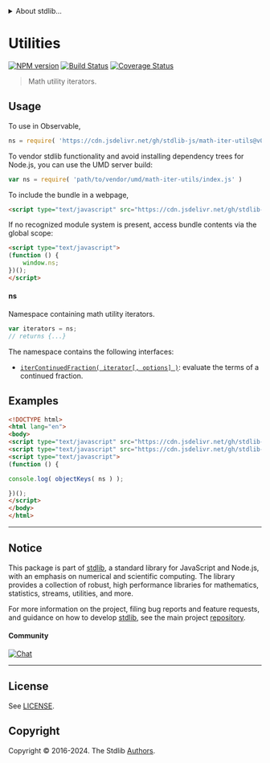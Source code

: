 <!--

@license Apache-2.0

Copyright (c) 2022 The Stdlib Authors.

Licensed under the Apache License, Version 2.0 (the "License");
you may not use this file except in compliance with the License.
You may obtain a copy of the License at

   http://www.apache.org/licenses/LICENSE-2.0

Unless required by applicable law or agreed to in writing, software
distributed under the License is distributed on an "AS IS" BASIS,
WITHOUT WARRANTIES OR CONDITIONS OF ANY KIND, either express or implied.
See the License for the specific language governing permissions and
limitations under the License.

-->


<details>
  <summary>
    About stdlib...
  </summary>
  <p>We believe in a future in which the web is a preferred environment for numerical computation. To help realize this future, we've built stdlib. stdlib is a standard library, with an emphasis on numerical and scientific computation, written in JavaScript (and C) for execution in browsers and in Node.js.</p>
  <p>The library is fully decomposable, being architected in such a way that you can swap out and mix and match APIs and functionality to cater to your exact preferences and use cases.</p>
  <p>When you use stdlib, you can be absolutely certain that you are using the most thorough, rigorous, well-written, studied, documented, tested, measured, and high-quality code out there.</p>
  <p>To join us in bringing numerical computing to the web, get started by checking us out on <a href="https://github.com/stdlib-js/stdlib">GitHub</a>, and please consider <a href="https://opencollective.com/stdlib">financially supporting stdlib</a>. We greatly appreciate your continued support!</p>
</details>

# Utilities

[![NPM version][npm-image]][npm-url] [![Build Status][test-image]][test-url] [![Coverage Status][coverage-image]][coverage-url] <!-- [![dependencies][dependencies-image]][dependencies-url] -->

> Math utility iterators.



<section class="usage">

## Usage

To use in Observable,

```javascript
ns = require( 'https://cdn.jsdelivr.net/gh/stdlib-js/math-iter-utils@v0.2.1-umd/browser.js' )
```

To vendor stdlib functionality and avoid installing dependency trees for Node.js, you can use the UMD server build:

```javascript
var ns = require( 'path/to/vendor/umd/math-iter-utils/index.js' )
```

To include the bundle in a webpage,

```html
<script type="text/javascript" src="https://cdn.jsdelivr.net/gh/stdlib-js/math-iter-utils@v0.2.1-umd/browser.js"></script>
```

If no recognized module system is present, access bundle contents via the global scope:

```html
<script type="text/javascript">
(function () {
    window.ns;
})();
</script>
```

#### ns

Namespace containing math utility iterators.

```javascript
var iterators = ns;
// returns {...}
```

The namespace contains the following interfaces:

<!-- <toc pattern="*"> -->

<div class="namespace-toc">

-   <span class="signature">[`iterContinuedFraction( iterator[, options] )`][@stdlib/math/iter/utils/continued-fraction]</span><span class="delimiter">: </span><span class="description">evaluate the terms of a continued fraction.</span>

</div>

<!-- </toc> -->

</section>

<!-- /.usage -->

<section class="examples">

## Examples

<!-- TODO: better examples -->

<!-- eslint no-undef: "error" -->

```html
<!DOCTYPE html>
<html lang="en">
<body>
<script type="text/javascript" src="https://cdn.jsdelivr.net/gh/stdlib-js/utils-keys@umd/browser.js"></script>
<script type="text/javascript" src="https://cdn.jsdelivr.net/gh/stdlib-js/math-iter-utils@v0.2.1-umd/browser.js"></script>
<script type="text/javascript">
(function () {

console.log( objectKeys( ns ) );

})();
</script>
</body>
</html>
```

</section>

<!-- /.examples -->

<!-- Section for related `stdlib` packages. Do not manually edit this section, as it is automatically populated. -->

<section class="related">

</section>

<!-- /.related -->

<!-- Section for all links. Make sure to keep an empty line after the `section` element and another before the `/section` close. -->


<section class="main-repo" >

* * *

## Notice

This package is part of [stdlib][stdlib], a standard library for JavaScript and Node.js, with an emphasis on numerical and scientific computing. The library provides a collection of robust, high performance libraries for mathematics, statistics, streams, utilities, and more.

For more information on the project, filing bug reports and feature requests, and guidance on how to develop [stdlib][stdlib], see the main project [repository][stdlib].

#### Community

[![Chat][chat-image]][chat-url]

---

## License

See [LICENSE][stdlib-license].


## Copyright

Copyright &copy; 2016-2024. The Stdlib [Authors][stdlib-authors].

</section>

<!-- /.stdlib -->

<!-- Section for all links. Make sure to keep an empty line after the `section` element and another before the `/section` close. -->

<section class="links">

[npm-image]: http://img.shields.io/npm/v/@stdlib/math-iter-utils.svg
[npm-url]: https://npmjs.org/package/@stdlib/math-iter-utils

[test-image]: https://github.com/stdlib-js/math-iter-utils/actions/workflows/test.yml/badge.svg?branch=v0.2.1
[test-url]: https://github.com/stdlib-js/math-iter-utils/actions/workflows/test.yml?query=branch:v0.2.1

[coverage-image]: https://img.shields.io/codecov/c/github/stdlib-js/math-iter-utils/main.svg
[coverage-url]: https://codecov.io/github/stdlib-js/math-iter-utils?branch=main

<!--

[dependencies-image]: https://img.shields.io/david/stdlib-js/math-iter-utils.svg
[dependencies-url]: https://david-dm.org/stdlib-js/math-iter-utils/main

-->

[chat-image]: https://img.shields.io/gitter/room/stdlib-js/stdlib.svg
[chat-url]: https://app.gitter.im/#/room/#stdlib-js_stdlib:gitter.im

[stdlib]: https://github.com/stdlib-js/stdlib

[stdlib-authors]: https://github.com/stdlib-js/stdlib/graphs/contributors

[umd]: https://github.com/umdjs/umd
[es-module]: https://developer.mozilla.org/en-US/docs/Web/JavaScript/Guide/Modules

[deno-url]: https://github.com/stdlib-js/math-iter-utils/tree/deno
[deno-readme]: https://github.com/stdlib-js/math-iter-utils/blob/deno/README.md
[umd-url]: https://github.com/stdlib-js/math-iter-utils/tree/umd
[umd-readme]: https://github.com/stdlib-js/math-iter-utils/blob/umd/README.md
[esm-url]: https://github.com/stdlib-js/math-iter-utils/tree/esm
[esm-readme]: https://github.com/stdlib-js/math-iter-utils/blob/esm/README.md
[branches-url]: https://github.com/stdlib-js/math-iter-utils/blob/main/branches.md

[stdlib-license]: https://raw.githubusercontent.com/stdlib-js/math-iter-utils/main/LICENSE

<!-- <toc-links> -->

[@stdlib/math/iter/utils/continued-fraction]: https://github.com/stdlib-js/math-iter-utils-continued-fraction/tree/umd

<!-- </toc-links> -->

</section>

<!-- /.links -->

